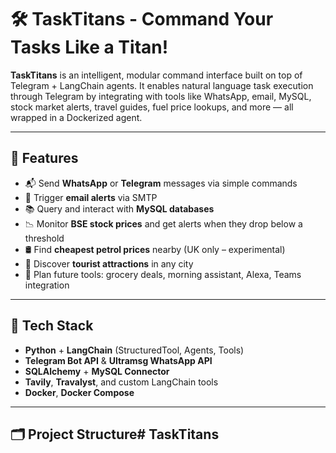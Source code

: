 # 🛠️ TaskTitans - Command Your Tasks Like a Titan!

**TaskTitans** is an intelligent, modular command interface built on top of Telegram + LangChain agents. It enables natural language task execution through Telegram by integrating with tools like WhatsApp, email, MySQL, stock market alerts, travel guides, fuel price lookups, and more — all wrapped in a Dockerized agent.

---

## 🚀 Features

- 📬 Send **WhatsApp** or **Telegram** messages via simple commands
- 📧 Trigger **email alerts** via SMTP
- 📚 Query and interact with **MySQL databases**
- 📉 Monitor **BSE stock prices** and get alerts when they drop below a threshold
- 🛢️ Find **cheapest petrol prices** nearby (UK only – experimental)
- 🧭 Discover **tourist attractions** in any city
- 🛒 Plan future tools: grocery deals, morning assistant, Alexa, Teams integration

---

## 🧱 Tech Stack

- **Python** + **LangChain** (StructuredTool, Agents, Tools)
- **Telegram Bot API** & **Ultramsg WhatsApp API**
- **SQLAlchemy** + **MySQL Connector**
- **Tavily**, **Travalyst**, and custom LangChain tools
- **Docker**, **Docker Compose**

---

## 🗂️ Project Structure# TaskTitans
